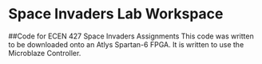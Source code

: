 # Space Invaders Lab Workspace
##Code for ECEN 427 Space Invaders Assignments
This code was written to be downloaded onto an Atlys Spartan-6 FPGA.
It is written to use the Microblaze Controller.
